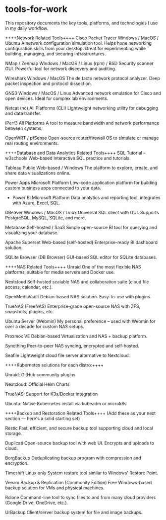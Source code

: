 # tools-for-work
This repository documents the key tools, platforms, and technologies I use in my daily workflow.


++++Network Related Tools++++
Cisco Packet Tracer
Windows / MacOS / Ubuntu
A network configuration simulation tool. Helps hone networking configuration skills from your desktop. Great for experimenting while building, managing, and securing infrastructures.

NMap / Zenmap
Windows / MacOS / Linux (rpm) / BSD
Security scanner GUI. Powerful tool for network discovery and auditing.

Wireshark
Windows / MacOS
The de facto network protocol analyzer. Deep packet inspection and protocol dissection.

GNS3
Windows / MacOS / Linux
Advanced network emulation for Cisco and open devices. Ideal for complex lab environments.

Netcat (nc)
All Platforms (CLI)
Lightweight networking utility for debugging and data transfer.

IPerf3
All Platforms
A tool to measure bandwidth and network performance between systems.

OpenWRT / pfSense
Open-source router/firewall OS to simulate or manage real routing environments.

++++Database and Data Analytics Related Tools++++
SQL Tutorial – w3schools
Web-based
Interactive SQL practice and tutorials.

Tableau Public
Web-based / Windows
The platform to explore, create, and share data visualizations online.

Power Apps
Microsoft Platform
Low-code application platform for building custom business apps connected to your data.

- Power BI
  Microsoft Platform
  Data analytics and reporting tool, integrates with Azure, Excel, SQL.

DBeaver
Windows / MacOS / Linux
Universal SQL client with GUI. Supports PostgreSQL, MySQL, SQLite, and more.

Metabase
Self-hosted / SaaS
Simple open-source BI tool for querying and visualizing your database.

Apache Superset
Web-based (self-hosted)
Enterprise-ready BI dashboard solution.

SQLite Browser (DB Browser)
GUI-based SQL editor for SQLite databases.

++++NAS Related Tools++++
Unraid
One of the most flexible NAS platforms, suitable for media servers and Docker use.

Nextcloud
Self-hosted scalable NAS and collaboration suite (cloud file access, calendar, etc.).

OpenMediaVault
Debian-based NAS solution. Easy-to-use with plugins.

TrueNAS (FreeNAS)
Enterprise-grade open-source NAS with ZFS, snapshots, plugins, etc.

Ubuntu Server (Webmin)
My personal preference – used with Webmin for over a decade for custom NAS setups.

Proxmox VE
Debian-based
Virtualization and NAS + backup platform.

Syncthing
Peer-to-peer NAS syncing, encrypted and self-hosted.

Seafile
Lightweight cloud file server alternative to Nextcloud.

++++Kubernetes solutions for each distro:++++

Unraid: GitHub community plugins

Nextcloud: Official Helm Charts

TrueNAS: Support for K3s/Docker integration

Ubuntu: Native Kubernetes install via kubeadm or microk8s

++++Backup and Restoration Related Tools++++
(Add these as your next section — here's a solid starting set)

Restic
Fast, efficient, and secure backup tool supporting cloud and local storage.

Duplicati
Open-source backup tool with web UI. Encrypts and uploads to cloud.

BorgBackup
Deduplicating backup program with compression and encryption.

Timeshift
Linux only
System restore tool similar to Windows' Restore Point.

Veeam Backup & Replication (Community Edition)
Free Windows-based backup solution for VMs and physical machines.

Rclone
Command-line tool to sync files to and from many cloud providers (Google Drive, OneDrive, etc.).

UrBackup
Client/server backup system for file and image backups.
